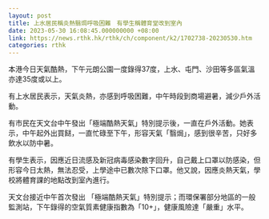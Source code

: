```yaml
---
layout: post
title: 上水居民稱炎熱翳焗呼吸困難　有學生稱體育堂改到室內
date: 2023-05-30 16:08:45.000000000 +08:00
link: https://news.rthk.hk/rthk/ch/component/k2/1702738-20230530.htm
categories: rthk
---
```


本港今日天氣酷熱，下午元朗公園一度錄得37度，上水、屯門、沙田等多區氣溫亦達35度或以上。

有上水居民表示，天氣炎熱，亦感到呼吸困難，中午時段到商場避暑，減少戶外活動。

有市民在天文台中午發出「極端酷熱天氣」特別提示後，一直在戶外活動。她表示，中午起外出買餸，一直忙碌至下午，形容天氣「翳焗」，感到很辛苦，只好多飲水以防中暑。

有學生表示，因應近日流感及新冠病毒感染數字回升，自己戴上口罩以防感染，但形容今日太熱，無法忍受，上學途中已數次除下口罩。他又說，因應炎熱天氣，學校將體育課的地點改到室內進行。

天文台接近中午首次發出 「極端酷熱天氣」特別提示；而環保署部分地區的一般監測站，下午錄得的空氣質素健康指數為「10+」，健康風險達「嚴重」水平。
